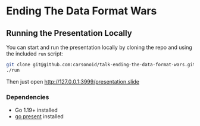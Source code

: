 # Ending The Data Format Wars

## Running the Presentation Locally

You can start and run the presentation locally by cloning the repo and using the
included `run` script:

```sh
git clone git@github.com:carsonoid/talk-ending-the-data-format-wars.git
./run
```

Then just open http://127.0.0.1:3999/presentation.slide

### Dependencies

* Go 1.19+ installed
* [go present](https://pkg.go.dev/golang.org/x/tools/present) installed
